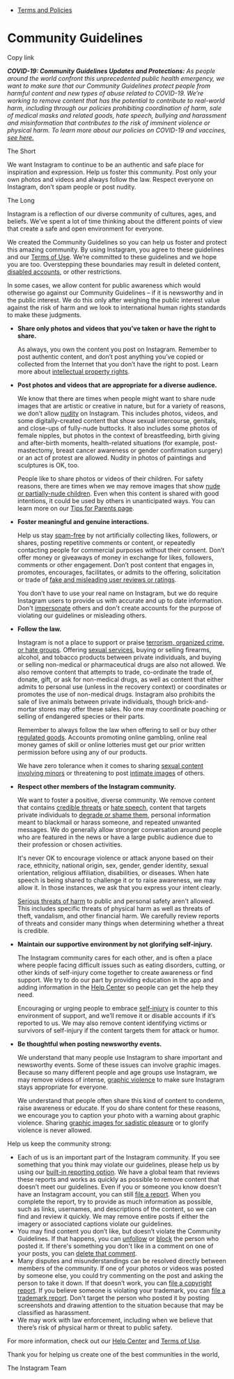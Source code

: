 *   [Terms and Policies](https://help.instagram.com/1417489251945243/?helpref=breadcrumb)

Community Guidelines
====================

Copy link

_**COVID-19: Community Guidelines Updates and Protections:** As people around the world confront this unprecedented public health emergency, we want to make sure that our Community Guidelines protect people from harmful content and new types of abuse related to COVID-19. We’re working to remove content that has the potential to contribute to real-world harm, including through our policies prohibiting coordination of harm, sale of medical masks and related goods, hate speech, bullying and harassment and misinformation that contributes to the risk of imminent violence or physical harm. To learn more about our policies on COVID-19 and vaccines, [see here.](https://help.instagram.com/697825587576762?helpref=faq_content)_

The Short

We want Instagram to continue to be an authentic and safe place for inspiration and expression. Help us foster this community. Post only your own photos and videos and always follow the law. Respect everyone on Instagram, don’t spam people or post nudity.

The Long

Instagram is a reflection of our diverse community of cultures, ages, and beliefs. We’ve spent a lot of time thinking about the different points of view that create a safe and open environment for everyone.

We created the Community Guidelines so you can help us foster and protect this amazing community. By using Instagram, you agree to these guidelines and our [Terms of Use](https://www.instagram.com/legal/terms). We’re committed to these guidelines and we hope you are too. Overstepping these boundaries may result in deleted content, [disabled accounts](https://help.instagram.com/366993040048856?helpref=faq_content), or other restrictions.

In some cases, we allow content for public awareness which would otherwise go against our Community Guidelines – if it is newsworthy and in the public interest. We do this only after weighing the public interest value against the risk of harm and we look to international human rights standards to make these judgments.

*   **Share only photos and videos that you’ve taken or have the right to share.**
    
    As always, you own the content you post on Instagram. Remember to post authentic content, and don’t post anything you’ve copied or collected from the Internet that you don’t have the right to post. Learn more about [intellectual property rights](https://help.instagram.com/126382350847838?helpref=faq_content).
    
*   **Post photos and videos that are appropriate for a diverse audience.**
    
    We know that there are times when people might want to share nude images that are artistic or creative in nature, but for a variety of reasons, we don’t allow [nudity](https://l.instagram.com/?u=https%3A%2F%2Fwww.facebook.com%2Fcommunitystandards%2Fadult_nudity_sexual_activity&e=AT0j0vpebmGalXguqVn57gq3tACEwnqQTlIwFbAlZOqY0linEJyarMRGVULgmP6tCTvDa43vDZrPeMN5lsXqyuD9kiZztmf5b7yFugiSjnS0H7MG4L1UA3gvPLt1zYJs17-d8ZGW4OcIQXhEPjRToQsPa048NaecAcvgcg) on Instagram. This includes photos, videos, and some digitally-created content that show sexual intercourse, genitals, and close-ups of fully-nude buttocks. It also includes some photos of female nipples, but photos in the context of breastfeeding, birth giving and after-birth moments, health-related situations (for example, post-mastectomy, breast cancer awareness or gender confirmation surgery) or an act of protest are allowed. Nudity in photos of paintings and sculptures is OK, too.
    
    People like to share photos or videos of their children. For safety reasons, there are times when we may remove images that show [nude or partially-nude children](https://l.instagram.com/?u=https%3A%2F%2Fwww.facebook.com%2Fcommunitystandards%2Fchild_nudity_sexual_exploitation&e=AT0j0vpebmGalXguqVn57gq3tACEwnqQTlIwFbAlZOqY0linEJyarMRGVULgmP6tCTvDa43vDZrPeMN5lsXqyuD9kiZztmf5b7yFugiSjnS0H7MG4L1UA3gvPLt1zYJs17-d8ZGW4OcIQXhEPjRToQsPa048NaecAcvgcg). Even when this content is shared with good intentions, it could be used by others in unanticipated ways. You can learn more on our [Tips for Parents page](https://help.instagram.com/154475974694511/?helpref=faq_content).
    
*   **Foster meaningful and genuine interactions.**
    
    Help us stay [spam-free](https://l.instagram.com/?u=https%3A%2F%2Fwww.facebook.com%2Fcommunitystandards%2Fspam&e=AT0j0vpebmGalXguqVn57gq3tACEwnqQTlIwFbAlZOqY0linEJyarMRGVULgmP6tCTvDa43vDZrPeMN5lsXqyuD9kiZztmf5b7yFugiSjnS0H7MG4L1UA3gvPLt1zYJs17-d8ZGW4OcIQXhEPjRToQsPa048NaecAcvgcg) by not artificially collecting likes, followers, or shares, posting repetitive comments or content, or repeatedly contacting people for commercial purposes without their consent. Don’t offer money or giveaways of money in exchange for likes, followers, comments or other engagement. Don’t post content that engages in, promotes, encourages, facilitates, or admits to the offering, solicitation or trade of [fake and misleading user reviews or ratings](https://l.instagram.com/?u=https%3A%2F%2Fwww.facebook.com%2Fcommunitystandards%2Ffraud_deception&e=AT0j0vpebmGalXguqVn57gq3tACEwnqQTlIwFbAlZOqY0linEJyarMRGVULgmP6tCTvDa43vDZrPeMN5lsXqyuD9kiZztmf5b7yFugiSjnS0H7MG4L1UA3gvPLt1zYJs17-d8ZGW4OcIQXhEPjRToQsPa048NaecAcvgcg).
    
    You don’t have to use your real name on Instagram, but we do require Instagram users to provide us with accurate and up to date information. Don't [impersonate](https://l.instagram.com/?u=https%3A%2F%2Fwww.facebook.com%2Fcommunitystandards%2Fmisrepresentation&e=AT0j0vpebmGalXguqVn57gq3tACEwnqQTlIwFbAlZOqY0linEJyarMRGVULgmP6tCTvDa43vDZrPeMN5lsXqyuD9kiZztmf5b7yFugiSjnS0H7MG4L1UA3gvPLt1zYJs17-d8ZGW4OcIQXhEPjRToQsPa048NaecAcvgcg) others and don't create accounts for the purpose of violating our guidelines or misleading others.
    
*   **Follow the law.**
    
    Instagram is not a place to support or praise [terrorism, organized crime, or hate groups](https://l.instagram.com/?u=https%3A%2F%2Fwww.facebook.com%2Fcommunitystandards%2Fdangerous_individuals_organizations&e=AT0j0vpebmGalXguqVn57gq3tACEwnqQTlIwFbAlZOqY0linEJyarMRGVULgmP6tCTvDa43vDZrPeMN5lsXqyuD9kiZztmf5b7yFugiSjnS0H7MG4L1UA3gvPLt1zYJs17-d8ZGW4OcIQXhEPjRToQsPa048NaecAcvgcg). Offering [sexual services](https://l.instagram.com/?u=https%3A%2F%2Fwww.facebook.com%2Fcommunitystandards%2Fsexual_solicitation&e=AT0j0vpebmGalXguqVn57gq3tACEwnqQTlIwFbAlZOqY0linEJyarMRGVULgmP6tCTvDa43vDZrPeMN5lsXqyuD9kiZztmf5b7yFugiSjnS0H7MG4L1UA3gvPLt1zYJs17-d8ZGW4OcIQXhEPjRToQsPa048NaecAcvgcg), buying or selling firearms, alcohol, and tobacco products between private individuals, and buying or selling non-medical or pharmaceutical drugs are also not allowed. We also remove content that attempts to trade, co-ordinate the trade of, donate, gift, or ask for non-medical drugs, as well as content that either admits to personal use (unless in the recovery context) or coordinates or promotes the use of non-medical drugs. Instagram also prohibits the sale of live animals between private individuals, though brick-and-mortar stores may offer these sales. No one may coordinate poaching or selling of endangered species or their parts.
    
    Remember to always follow the law when offering to sell or buy other [regulated goods](https://l.instagram.com/?u=https%3A%2F%2Fwww.facebook.com%2Fcommunitystandards%2Fregulated_goods&e=AT0j0vpebmGalXguqVn57gq3tACEwnqQTlIwFbAlZOqY0linEJyarMRGVULgmP6tCTvDa43vDZrPeMN5lsXqyuD9kiZztmf5b7yFugiSjnS0H7MG4L1UA3gvPLt1zYJs17-d8ZGW4OcIQXhEPjRToQsPa048NaecAcvgcg). Accounts promoting online gambling, online real money games of skill or online lotteries must get our prior written permission before using any of our products.
    
    We have zero tolerance when it comes to sharing [sexual content involving minors](https://l.instagram.com/?u=https%3A%2F%2Fwww.facebook.com%2Fcommunitystandards%2Fchild_nudity_sexual_exploitation&e=AT0j0vpebmGalXguqVn57gq3tACEwnqQTlIwFbAlZOqY0linEJyarMRGVULgmP6tCTvDa43vDZrPeMN5lsXqyuD9kiZztmf5b7yFugiSjnS0H7MG4L1UA3gvPLt1zYJs17-d8ZGW4OcIQXhEPjRToQsPa048NaecAcvgcg) or threatening to post [intimate images](https://l.instagram.com/?u=https%3A%2F%2Fwww.facebook.com%2Fcommunitystandards%2Fsexual_exploitation_adults&e=AT0j0vpebmGalXguqVn57gq3tACEwnqQTlIwFbAlZOqY0linEJyarMRGVULgmP6tCTvDa43vDZrPeMN5lsXqyuD9kiZztmf5b7yFugiSjnS0H7MG4L1UA3gvPLt1zYJs17-d8ZGW4OcIQXhEPjRToQsPa048NaecAcvgcg) of others.
    
*   **Respect other members of the Instagram community.**
    
    We want to foster a positive, diverse community. We remove content that contains [credible threats](https://l.instagram.com/?u=https%3A%2F%2Fwww.facebook.com%2Fcommunitystandards%2Fcredible_violence&e=AT0j0vpebmGalXguqVn57gq3tACEwnqQTlIwFbAlZOqY0linEJyarMRGVULgmP6tCTvDa43vDZrPeMN5lsXqyuD9kiZztmf5b7yFugiSjnS0H7MG4L1UA3gvPLt1zYJs17-d8ZGW4OcIQXhEPjRToQsPa048NaecAcvgcg) or [hate speech](https://l.instagram.com/?u=https%3A%2F%2Fwww.facebook.com%2Fcommunitystandards%2Fhate_speech&e=AT0j0vpebmGalXguqVn57gq3tACEwnqQTlIwFbAlZOqY0linEJyarMRGVULgmP6tCTvDa43vDZrPeMN5lsXqyuD9kiZztmf5b7yFugiSjnS0H7MG4L1UA3gvPLt1zYJs17-d8ZGW4OcIQXhEPjRToQsPa048NaecAcvgcg), content that targets private individuals to [degrade or shame them](https://l.instagram.com/?u=https%3A%2F%2Fwww.facebook.com%2Fcommunitystandards%2Fbullying&e=AT0j0vpebmGalXguqVn57gq3tACEwnqQTlIwFbAlZOqY0linEJyarMRGVULgmP6tCTvDa43vDZrPeMN5lsXqyuD9kiZztmf5b7yFugiSjnS0H7MG4L1UA3gvPLt1zYJs17-d8ZGW4OcIQXhEPjRToQsPa048NaecAcvgcg), personal information meant to blackmail or harass someone, and repeated unwanted messages. We do generally allow stronger conversation around people who are featured in the news or have a large public audience due to their profession or chosen activities.
    
    It's never OK to encourage violence or attack anyone based on their race, ethnicity, national origin, sex, gender, gender identity, sexual orientation, religious affiliation, disabilities, or diseases. When hate speech is being shared to challenge it or to raise awareness, we may allow it. In those instances, we ask that you express your intent clearly.
    
    [Serious threats of harm](https://l.instagram.com/?u=https%3A%2F%2Fwww.facebook.com%2Fcommunitystandards%2Fcredible_violence&e=AT0j0vpebmGalXguqVn57gq3tACEwnqQTlIwFbAlZOqY0linEJyarMRGVULgmP6tCTvDa43vDZrPeMN5lsXqyuD9kiZztmf5b7yFugiSjnS0H7MG4L1UA3gvPLt1zYJs17-d8ZGW4OcIQXhEPjRToQsPa048NaecAcvgcg) to public and personal safety aren't allowed. This includes specific threats of physical harm as well as threats of theft, vandalism, and other financial harm. We carefully review reports of threats and consider many things when determining whether a threat is credible.
    
*   **Maintain our supportive environment by not glorifying self-injury.**
    
    The Instagram community cares for each other, and is often a place where people facing difficult issues such as eating disorders, cutting, or other kinds of self-injury come together to create awareness or find support. We try to do our part by providing education in the app and adding information in the [Help Center](https://help.instagram.com/) so people can get the help they need.
    
    Encouraging or urging people to embrace [self-injury](https://l.instagram.com/?u=https%3A%2F%2Fwww.facebook.com%2Fcommunitystandards%2Fsuicide_self_injury_violence&e=AT0j0vpebmGalXguqVn57gq3tACEwnqQTlIwFbAlZOqY0linEJyarMRGVULgmP6tCTvDa43vDZrPeMN5lsXqyuD9kiZztmf5b7yFugiSjnS0H7MG4L1UA3gvPLt1zYJs17-d8ZGW4OcIQXhEPjRToQsPa048NaecAcvgcg) is counter to this environment of support, and we’ll remove it or disable accounts if it’s reported to us. We may also remove content identifying victims or survivors of self-injury if the content targets them for attack or humor.
    
*   **Be thoughtful when posting newsworthy events.**
    
    We understand that many people use Instagram to share important and newsworthy events. Some of these issues can involve graphic images. Because so many different people and age groups use Instagram, we may remove videos of intense, [graphic violence](https://l.instagram.com/?u=https%3A%2F%2Fwww.facebook.com%2Fcommunitystandards%2Fgraphic_violence&e=AT0j0vpebmGalXguqVn57gq3tACEwnqQTlIwFbAlZOqY0linEJyarMRGVULgmP6tCTvDa43vDZrPeMN5lsXqyuD9kiZztmf5b7yFugiSjnS0H7MG4L1UA3gvPLt1zYJs17-d8ZGW4OcIQXhEPjRToQsPa048NaecAcvgcg) to make sure Instagram stays appropriate for everyone.
    
    We understand that people often share this kind of content to condemn, raise awareness or educate. If you do share content for these reasons, we encourage you to caption your photo with a warning about graphic violence. Sharing [graphic images for sadistic pleasure](https://l.instagram.com/?u=https%3A%2F%2Fwww.facebook.com%2Fcommunitystandards%2Fcruel_insensitive&e=AT0j0vpebmGalXguqVn57gq3tACEwnqQTlIwFbAlZOqY0linEJyarMRGVULgmP6tCTvDa43vDZrPeMN5lsXqyuD9kiZztmf5b7yFugiSjnS0H7MG4L1UA3gvPLt1zYJs17-d8ZGW4OcIQXhEPjRToQsPa048NaecAcvgcg) or to glorify violence is never allowed.
    

Help us keep the community strong:

*   Each of us is an important part of the Instagram community. If you see something that you think may violate our guidelines, please help us by using our [built-in reporting option](https://help.instagram.com/165828726894770?helpref=faq_content). We have a global team that reviews these reports and works as quickly as possible to remove content that doesn’t meet our guidelines. Even if you or someone you know doesn’t have an Instagram account, you can still [file a report](https://help.instagram.com/contact/383679321740945). When you complete the report, try to provide as much information as possible, such as links, usernames, and descriptions of the content, so we can find and review it quickly. We may remove entire posts if either the imagery or associated captions violate our guidelines.
*   You may find content you don’t like, but doesn’t violate the Community Guidelines. If that happens, you can [unfollow](https://help.instagram.com/286340048138725?helpref=faq_content) or [block](https://help.instagram.com/426700567389543/?helpref=faq_content) the person who posted it. If there's something you don't like in a comment on one of your posts, you can [delete that comment](https://help.instagram.com/289098941190483?helpref=faq_content).
*   Many disputes and misunderstandings can be resolved directly between members of the community. If one of your photos or videos was posted by someone else, you could try commenting on the post and asking the person to take it down. If that doesn’t work, you can [file a copyright report](https://help.instagram.com/126382350847838?helpref=faq_content). If you believe someone is violating your trademark, you can [file a trademark report](https://help.instagram.com/222826637847963?helpref=faq_content). Don't target the person who posted it by posting screenshots and drawing attention to the situation because that may be classified as harassment.
*   We may work with law enforcement, including when we believe that there’s risk of physical harm or threat to public safety.

For more information, check out our [Help Center](https://help.instagram.com/) and [Terms of Use](https://l.instagram.com/?u=http%3A%2F%2Finstagram.com%2Flegal%2Fterms%2F%23&e=AT0j0vpebmGalXguqVn57gq3tACEwnqQTlIwFbAlZOqY0linEJyarMRGVULgmP6tCTvDa43vDZrPeMN5lsXqyuD9kiZztmf5b7yFugiSjnS0H7MG4L1UA3gvPLt1zYJs17-d8ZGW4OcIQXhEPjRToQsPa048NaecAcvgcg).

Thank you for helping us create one of the best communities in the world,

The Instagram Team